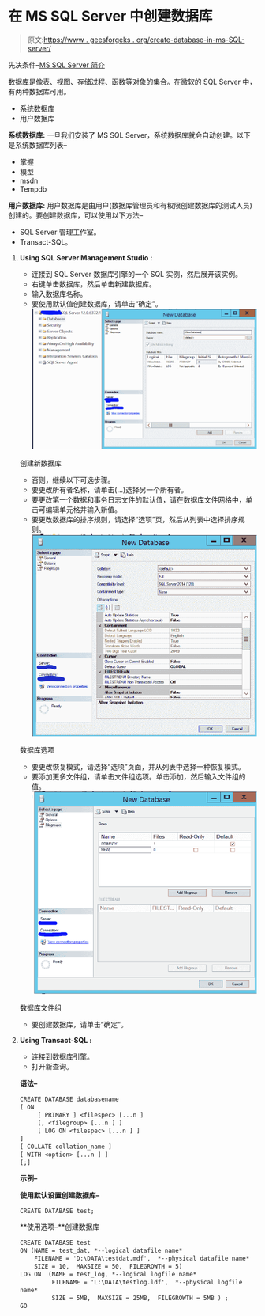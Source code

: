 # 在 MS SQL Server 中创建数据库

> 原文:[https://www . geesforgeks . org/create-database-in-ms-SQL-server/](https://www.geeksforgeeks.org/create-database-in-ms-sql-server/)

先决条件–[MS SQL Server 简介](https://www.geeksforgeeks.org/introduction-of-ms-sql-server/)

数据库是像表、视图、存储过程、函数等对象的集合。在微软的 SQL Server 中，有两种数据库可用。

*   系统数据库
*   用户数据库

**系统数据库:**
一旦我们安装了 MS SQL Server，系统数据库就会自动创建。以下是系统数据库列表–

*   掌握
*   模型
*   msdn
*   Tempdb

**用户数据库:**
用户数据库是由用户(数据库管理员和有权限创建数据库的测试人员)创建的。要创建数据库，可以使用以下方法–

*   SQL Server 管理工作室。
*   Transact-SQL。

1.  **Using SQL Server Management Studio :**
    *   连接到 SQL Server 数据库引擎的一个 SQL 实例，然后展开该实例。
    *   右键单击数据库，然后单击新建数据库。
    *   输入数据库名称。
    *   要使用默认值创建数据库，请单击“确定”。![](img/36f6246d60e1c4cd571aaab1230deee5.png)

    创建新数据库

    *   否则，继续以下可选步骤。
    *   要更改所有者名称，请单击(…)选择另一个所有者。
    *   要更改第一个数据和事务日志文件的默认值，请在数据库文件网格中，单击可编辑单元格并输入新值。
    *   要更改数据库的排序规则，请选择“选项”页，然后从列表中选择排序规则。![](img/757cf6a6c05a822e5ff2e734a08640f5.png)

    数据库选项

    *   要更改恢复模式，请选择“选项”页面，并从列表中选择一种恢复模式。
    *   要添加更多文件组，请单击文件组选项。单击添加，然后输入文件组的值。![](img/ab8547b0ad20e5fd5fff415954390c31.png)

    数据库文件组

    *   要创建数据库，请单击“确定”。
2.  **Using Transact-SQL :**
    *   连接到数据库引擎。
    *   打开新查询。

    **语法–**

    ```
    CREATE DATABASE databasename
    [ ON
         [ PRIMARY ] <filespec> [...n ]
         [, <filegroup> [...n ] ]
         [ LOG ON <filespec> [...n ] ]
    ]
    [ COLLATE collation_name ]
    [ WITH <option> [...n ] ]
    [;]
    ```

    **示例–**

    **使用默认设置创建数据库–**

    ```
    CREATE DATABASE test;
    ```

    **使用选项–**创建数据库

    ```
    CREATE DATABASE test  
    ON (NAME = test_dat, *--logical datafile name*
        FILENAME = 'D:\DATA\testdat.mdf',  *--physical datafile name*
        SIZE = 10,  MAXSIZE = 50,  FILEGROWTH = 5)  
    LOG ON  (NAME = test_log, *--logical logfile name*
             FILENAME = 'L:\DATA\testlog.ldf',  *--physical logfile name*
             SIZE = 5MB,  MAXSIZE = 25MB,  FILEGROWTH = 5MB ) ;  
    GO
    ```